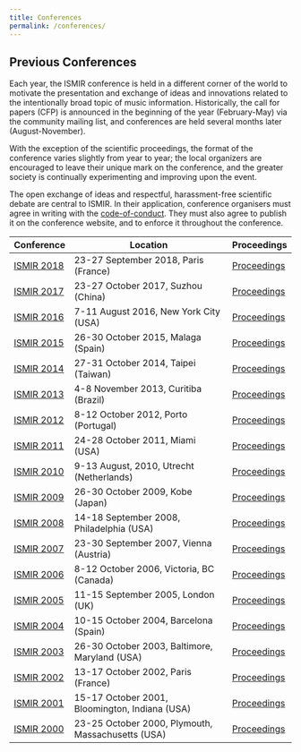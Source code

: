 ```yaml
---
title: Conferences
permalink: /conferences/
---
```


## Previous Conferences

Each year, the ISMIR conference is held in a different corner of the world
to motivate the presentation and exchange of ideas and innovations related to
the intentionally broad topic of music information. Historically, the call for
papers (CFP) is announced in the beginning of the year (February-May) via the
community mailing list, and conferences are held several months later (August-November).

With the exception of the scientific proceedings, the format of the conference
varies slightly from year to year; the local organizers are encouraged to leave
their unique mark on the conference, and the greater society is continually
experimenting and improving upon the event.

The open exchange of ideas and respectful, harassment-free scientific debate are
central to ISMIR. In their application, conference organisers must agree in writing
with the [code-of-conduct](http://confcodeofconduct.com). They must
also agree to publish it on the conference website, and to enforce it throughout
the conference.

| Conference | Location | Proceedings |
| ---------- | --------- | --------- |
| [ISMIR 2018](https://ismir2018.{{site.domain}}/) | 23-27 September 2018, Paris (France) | [Proceedings]({{site.base_url}}/conferences/ismir2018.html) |
| [ISMIR 2017](https://ismir2017.{{site.domain}}/) | 23-27 October 2017, Suzhou (China) | [Proceedings]({{site.base_url}}/conferences/ismir2017.html) |
| [ISMIR 2016](https://ismir2016.{{site.domain}}/) | 7-11 August 2016, New York City (USA) | [Proceedings]({{site.base_url}}/conferences/ismir2016.html) |
| [ISMIR 2015](https://ismir2015.{{site.domain}}/) | 26-30 October 2015, Malaga (Spain) | [Proceedings]({{site.base_url}}/conferences/ismir2015.html) |
| [ISMIR 2014](https://ismir2014.{{site.domain}}/) | 27-31 October 2014, Taipei (Taiwan) | [Proceedings]({{site.base_url}}/conferences/ismir2014.html) |
| [ISMIR 2013](https://ismir2013.{{site.domain}}/) | 4-8 November 2013, Curitiba (Brazil) | [Proceedings]({{site.base_url}}/conferences/ismir2013.html) |
| [ISMIR 2012](https://ismir2012.{{site.domain}}/) | 8-12 October 2012, Porto (Portugal) | [Proceedings]({{site.base_url}}/conferences/ismir2012.html) |
| [ISMIR 2011](https://ismir2011.{{site.domain}}/) | 24-28 October 2011, Miami (USA) | [Proceedings]({{site.base_url}}/conferences/ismir2011.html) |
| [ISMIR 2010](https://ismir2010.{{site.domain}}/) | 9-13 August, 2010, Utrecht (Netherlands) | [Proceedings]({{site.base_url}}/conferences/ismir2010.html) |
| [ISMIR 2009](https://ismir2009.{{site.domain}}/) | 26-30 October 2009, Kobe (Japan) | [Proceedings]({{site.base_url}}/conferences/ismir2009.html) |
| [ISMIR 2008](https://ismir2008.{{site.domain}}/) | 14-18 September 2008, Philadelphia (USA) | [Proceedings]({{site.base_url}}/conferences/ismir2008.html) |
| [ISMIR 2007](https://ismir2007.{{site.domain}}/) | 23-30 September 2007, Vienna (Austria) | [Proceedings]({{site.base_url}}/conferences/ismir2007.html) |
| [ISMIR 2006](https://ismir2006.{{site.domain}}/) | 8-12 October 2006, Victoria, BC (Canada) | [Proceedings]({{site.base_url}}/conferences/ismir2006.html) |
| [ISMIR 2005](https://ismir2005.{{site.domain}}/) | 11-15 September 2005, London (UK) | [Proceedings]({{site.base_url}}/conferences/ismir2005.html) |
| [ISMIR 2004](https://ismir2004.{{site.domain}}/) | 10-15 October 2004, Barcelona (Spain) | [Proceedings]({{site.base_url}}/conferences/ismir2004.html) |
| [ISMIR 2003](https://ismir2003.{{site.domain}}/) | 26-30 October 2003, Baltimore, Maryland (USA) | [Proceedings]({{site.base_url}}/conferences/ismir2003.html) |
| [ISMIR 2002](https://ismir2002.{{site.domain}}/) | 13-17 October 2002, Paris (France) | [Proceedings]({{site.base_url}}/conferences/ismir2002.html) |
| [ISMIR 2001](https://ismir2001.{{site.domain}}/) | 15-17 October 2001, Bloomington, Indiana (USA) | [Proceedings]({{site.base_url}}/conferences/ismir2001.html) |
| [ISMIR 2000](https://ismir2000.{{site.domain}}/) | 23-25 October 2000, Plymouth, Massachusetts (USA) | [Proceedings]({{site.base_url}}/conferences/ismir2000.html) |

